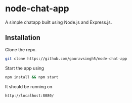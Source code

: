 # node-chat-app

A simple chatapp built using Node.js and Express.js.

## Installation

Clone the repo.

```bash
git clone https://github.com/gauravsingh5/node-chat-app
```

Start the app using 

```bash
npm install && npm start
```
It should be running on 
```
http://localhost:8080/
```
